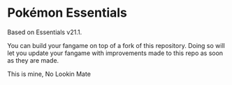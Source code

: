 ﻿# Pokémon Essentials

Based on Essentials v21.1.

You can build your fangame on top of a fork of this repository. Doing so will let you update your fangame with improvements made to this repo as soon as they are made.

This is mine, No Lookin Mate
